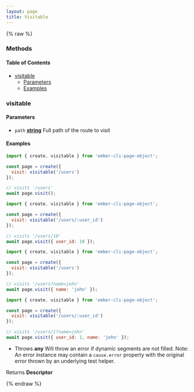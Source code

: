 ```yaml
---
layout: page
title: Visitable
---
```


{% raw %}
### Methods


<!-- Generated by documentation.js. Update this documentation by updating the source code. -->

#### Table of Contents

*   [visitable][1]
    *   [Parameters][2]
    *   [Examples][3]

### visitable

#### Parameters

*   `path` **[string][4]** Full path of the route to visit

#### Examples

```javascript
import { create, visitable } from 'ember-cli-page-object';

const page = create({
  visit: visitable('/users')
});

// visits '/users'
await page.visit();
```

```javascript
import { create, visitable } from 'ember-cli-page-object';

const page = create({
  visit: visitable('/users/:user_id')
});

// visits '/users/10'
await page.visit({ user_id: 10 });
```

```javascript
import { create, visitable } from 'ember-cli-page-object';

const page = create({
  visit: visitable('/users')
});

// visits '/users?name=john'
await page.visit({ name: 'john' });
```

```javascript
import { create, visitable } from 'ember-cli-page-object';

const page = create({
  visit: visitable('/users/:user_id')
});

// visits '/users/1?name=john'
await page.visit({ user_id: 1, name: 'john' });
```

*   Throws **any** Will throw an error if dynamic segments are not filled.
    Note: An error instance may contain a `cause.error` property
    with the original error thrown by an underlying test helper.

Returns **Descriptor**&#x20;

[1]: #visitable

[2]: #parameters

[3]: #examples

[4]: https://developer.mozilla.org/docs/Web/JavaScript/Reference/Global_Objects/String
{% endraw %}